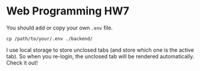 # Web Programming HW7

You should add or copy your own `.env` file.

```shell
cp /path/to/your/.env ./backend/
```

I use local storage to store unclosed tabs (and store which one is the active tab). So when you re-login, the unclosed tab will be rendered automatically. Check it out!

